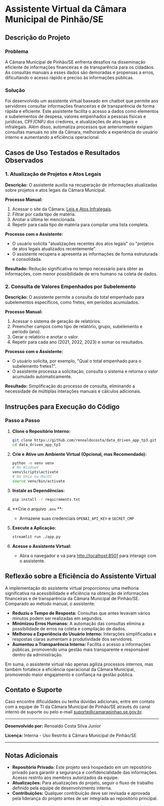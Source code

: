 # Assistente Virtual da Câmara Municipal de Pinhão/SE

## **Descrição do Projeto**

### **Problema**

A Câmara Municipal de Pinhão/SE enfrenta desafios na disseminação eficiente de informações financeiras e de transparência para os cidadãos. As consultas manuais a esses dados são demoradas e propensas a erros, dificultando o acesso rápido e preciso às informações públicas.

### **Solução**

Foi desenvolvido um assistente virtual baseado em chatbot que permite aos servidores consultar informações financeiras e de transparência de forma rápida e eficiente. Este assistente facilita o acesso a dados como elementos e subelementos de despesa, valores empenhados a pessoas físicas e jurídicas, CPF/CNPJ dos credores, e atualizações de atos legais e infralegais. Além disso, automatiza processos que anteriormente exigiam consultas manuais no site da Câmara, melhorando a experiência do usuário interno e aumentando a eficiência operacional.

## **Casos de Uso Testados e Resultados Observados**

### **1. Atualização de Projetos e Atos Legais**

**Descrição:** O assistente auxilia na recuperação de informações atualizadas sobre projetos e atos legais da Câmara Municipal.

**Processo Manual:**
1. Acessar o site da Câmara: [Leis e Atos Infralegais](https://camaradepinhao.se.gov.br/leis-e-atos-infralegais/).
2. Filtrar por cada tipo de matéria.
3. Anotar a última lei mencionada.
4. Repetir para cada tipo de matéria para compilar uma lista completa.

**Processo com o Assistente:**
- O usuário solicita "atualizações recentes dos atos legais" ou "projetos de atos legais atualizados recentemente".
- O assistente recupera e apresenta as informações de forma estruturada e consolidada.

**Resultado:** Redução significativa no tempo necessário para obter as informações, com menor possibilidade de erro humano na coleta de dados.

### **2. Consulta de Valores Empenhados por Subelemento**

**Descrição:** O assistente permite a consulta do total empenhado para subelementos específicos, como fretes, em períodos acumulados.

**Processo Manual:**
1. Acessar o sistema de geração de relatórios.
2. Preencher campos como tipo de relatório, grupo, subelemento e período (ano).
3. Gerar o relatório e anotar o valor.
4. Repetir para cada ano (2021, 2022, 2023) e somar os resultados.

**Processo com o Assistente:**
- O usuário solicita, por exemplo, "Qual o total empenhado para o subelemento fretes?".
- O assistente processa a solicitação, consulta o sistema e retorna o valor acumulado automaticamente.

**Resultado:** Simplificação do processo de consulta, eliminando a necessidade de múltiplas interações manuais e cálculos adicionais.

## **Instruções para Execução do Código**

### **Passo a Passo**

1. **Clone o Repositório Interno:**
   ```bash
   git clone https://github.com/renoaldocosta/data_driven_app_tp3.git
   cd data_driven_app_tp3
   ```

2. **Crie e Ative um Ambiente Virtual (Opcional, mas Recomendado):**
   ```bash
   python -m venv venv
   # No Windows
   venv\Scripts\activate
   # No Unix ou MacOS
   source venv/bin/activate
   ```

3. **Instale as Dependências:**
   ```bash
   pip install -r requirements.txt
   ```

4. **Crie o arquivo `.env` **:
   - Armazene suas credenciais `OPENAI_API_KEY` e `SECRET_CMP` 

5. **Execute a Aplicação:**
   ```bash
   streamlit run ./app.py
   ```

6. **Acesse o Assistente Virtual:**
   - Abra o navegador e vá para [http://localhost:8501](http://localhost:8501) para interagir com o assistente.

## **Reflexão sobre a Eficiência do Assistente Virtual**

A implementação do assistente virtual proporcionou uma melhoria significativa na acessibilidade e eficiência na obtenção de informações financeiras e de transparência da Câmara Municipal de Pinhão/SE. Comparado ao método manual, o assistente:

- **Reduziu o Tempo de Resposta:** Consultas que antes levavam vários minutos podem ser realizadas em segundos.
- **Minimizou Erros Humanos:** A automação das consultas elimina a possibilidade de erros na coleta e compilação de dados.
- **Melhorou a Experiência do Usuário Interno:** Interações simplificadas e respostas claras aumentam a produtividade dos servidores.
- **Aumentou a Transparência Interna:** Facilita o acesso a informações públicas, promovendo uma gestão mais transparente e responsável dentro da administração.

Em suma, o assistente virtual não apenas agiliza processos internos, mas também fortalece a eficiência operacional da Câmara Municipal, promovendo maior engajamento e confiança na gestão pública.

## **Contato e Suporte**

Caso encontre dificuldades ou tenha dúvidas adicionais, entre em contato com a equipe de TI da Câmara Municipal de Pinhão/SE através do canal interno de suporte ou pelo e-mail suporte@camarapinhao.se.gov.br.

---

**Desenvolvido por:** Renoaldo Costa Silva Junior

**Licença:** Interna - Uso Restrito à Câmara Municipal de Pinhão/SE

---

## **Notas Adicionais**

- **Repositório Privado:** Este projeto será hospedado em um repositório privado para garantir a segurança e confidencialidade das informações. Acesso restrito aos membros autorizados da equipe.
- **Atualizações:** Para atualizações do projeto, seguir o fluxo de trabalho definido pela equipe de desenvolvimento interna.
- **Contribuições:** Qualquer contribuição deve ser revisada e aprovada pela liderança do projeto antes de ser integrada ao repositório principal.
